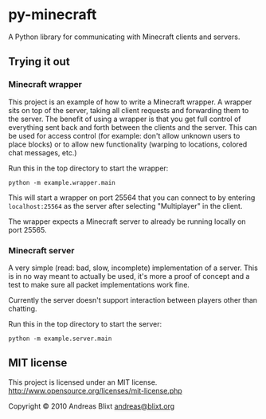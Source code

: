 # py-minecraft

A Python library for communicating with Minecraft clients and servers.

## Trying it out

### Minecraft wrapper

This project is an example of how to write a Minecraft wrapper. A wrapper sits
on top of the server, taking all client requests and forwarding them to the
server. The benefit of using a wrapper is that you get full control of
everything sent back and forth between the clients and the server. This can be
used for access control (for example: don't allow unknown users to place
blocks) or to allow new functionality (warping to locations, colored chat
messages, etc.)

Run this in the top directory to start the wrapper:

    python -m example.wrapper.main

This will start a wrapper on port 25564 that you can connect to by entering
`localhost:25564` as the server after selecting "Multiplayer" in the client.

The wrapper expects a Minecraft server to already be running locally on port
25565.

### Minecraft server

A very simple (read: bad, slow, incomplete) implementation of a server. This is
in no way meant to actually be used, it's more a proof of concept and a test to
make sure all packet implementations work fine.

Currently the server doesn't support interaction between players other than
chatting.

Run this in the top directory to start the server:

    python -m example.server.main

## MIT license

This project is licensed under an MIT license.  
<http://www.opensource.org/licenses/mit-license.php>

Copyright © 2010 Andreas Blixt <andreas@blixt.org>
